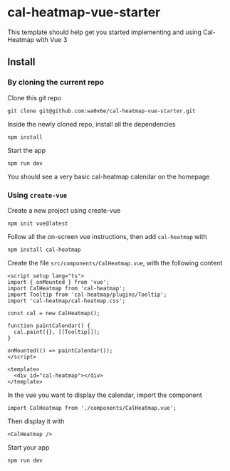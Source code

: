 # cal-heatmap-vue-starter

This template should help get you started implementing and using Cal-Heatmap with Vue 3

## Install

### By cloning the current repo

Clone this git repo

`git clone git@github.com:wa0x6e/cal-heatmap-vue-starter.git`

Inside the newly cloned repo, install all the dependencies

`npm install`

Start the app

`npm run dev`

You should see a very basic cal-heatmap calendar on the homepage

### Using `create-vue`

Create a new project using create-vue

`npm init vue@latest`

Follow all the on-screen vue instructions, then add `cal-heatmap` with

`npm install cal-heatmap`

Create the file `src/components/CalHeatmap.vue`, with the following content

```
<script setup lang="ts">
import { onMounted } from 'vue';
import CalHeatmap from 'cal-heatmap';
import Tooltip from 'cal-heatmap/plugins/Tooltip';
import 'cal-heatmap/cal-heatmap.css';

const cal = new CalHeatmap();

function paintCalendar() {
  cal.paint({}, [[Tooltip]]);
}

onMounted(() => paintCalendar());
</script>

<template>
  <div id="cal-heatmap"></div>
</template>
```

In the vue you want to display the calendar, import the component

```
import CalHeatmap from './components/CalHeatmap.vue';
```

Then display it with

```
<CalHeatmap />
```

Start your app

`npm run dev`

